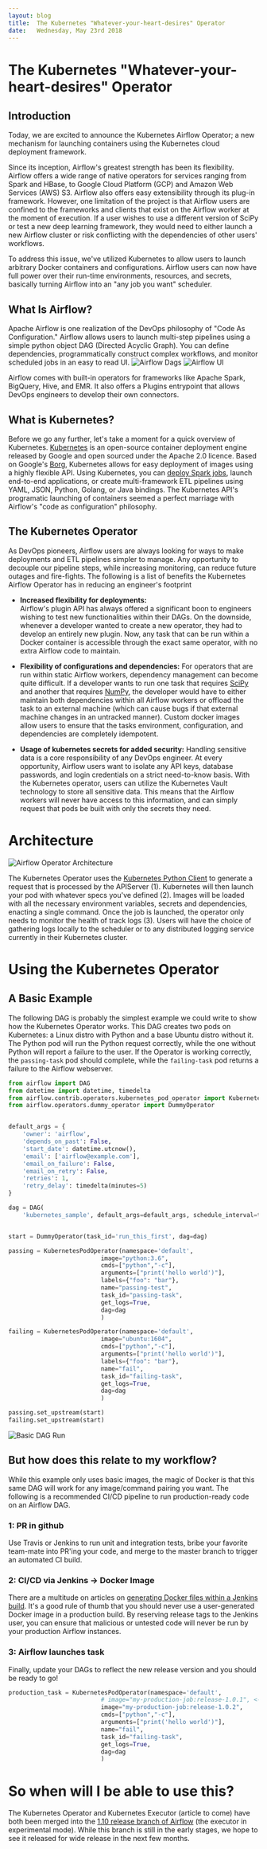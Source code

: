 ```yaml
---
layout: blog
title:  The Kubernetes "Whatever-your-heart-desires" Operator
date:   Wednesday, May 23rd 2018
---
```


# The Kubernetes "Whatever-your-heart-desires" Operator

## Introduction

Today, we are excited to announce the Kubernetes Airflow Operator; a new mechanism for launching containers using the Kubernetes cloud deployment framework. 

Since its inception, Airflow's greatest strength has been its flexibility. Airflow offers a wide range of native operators for services ranging from Spark and HBase, to Google Cloud Platform (GCP) and Amazon Web Services (AWS) S3. Airflow also offers easy extensibility through its plug-in framework. However, one limitation of the project is that Airflow users are confined to the frameworks and clients that exist on the Airflow worker at the moment of execution. If a user wishes to use a different version of SciPy or test a new deep learning framework, they would need to either launch a new Airflow cluster or risk conflicting with the dependencies of other users' workflows. 

To address this issue, we've utilized Kubernetes to allow users to launch arbitrary Docker containers and configurations. Airflow users can now have full power over their run-time environments, resources, and secrets, basically turning Airflow into an "any job you want" scheduler.

## What Is Airflow?

Apache Airflow is one realization of the DevOps philosophy of "Code As Configuration." Airflow allows users to launch multi-step pipelines using a simple python object DAG (Directed Acyclic Graph). You can define dependencies, programmatically construct complex workflows, and monitor scheduled jobs in an easy to read UI.
 ![Airflow Dags](/images/blog/2018-05-01-developing-on-kubernetes/2018-05-23-airflow_dags.png)
 ![Airflow UI](/images/blog/2018-05-01-developing-on-kubernetes/2018-05-23-airflow.png)

 Airflow comes with built-in operators for frameworks like Apache Spark, BigQuery, Hive, and EMR. It also offers a Plugins entrypoint that allows DevOps engineers to develop their own connectors.
 
## What is Kubernetes?

Before we go any further, let's take a moment for a quick overview of Kubernetes. [Kubernetes](https://kubernetes.io/) is an open-source container deployment engine released by Google and open sourced under the Apache 2.0 licence. Based on Google's [Borg](http://blog.kubernetes.io/2015/04/borg-predecessor-to-kubernetes.html), Kubernetes allows for easy deployment of images using a highly flexible API. Using Kubernetes, you can [deploy Spark jobs](https://github.com/apache-spark-on-k8s/spark), launch end-to-end applications, or create multi-framework ETL pipelines using YAML, JSON, Python, Golang, or Java bindings. The Kubernetes API's programatic launching of containers seemed a perfect marriage with Airflow's "code as configuration" philosophy.


## The Kubernetes Operator

As DevOps pioneers, Airflow users are always looking for ways to make deployments and ETL pipelines simpler to manage. Any opportunity to decouple our pipeline steps, while increasing monitoring, can reduce future outages and fire-fights. The following is a list of benefits the Kubernetes Airflow Operator has in reducing an engineer's footprint
* **Increased flexibility for deployments:**  
Airflow's plugin API has always offered a significant boon to engineers wishing to test new functionalities within their DAGs. On the downside, whenever a developer wanted to create a new operator, they had to develop an entirely new plugin. Now, any task that can be run within a Docker container is accessible through the exact same operator, with no extra Airflow code to maintain.

* **Flexibility of configurations and dependencies:** 
For operators that are run within static Airflow workers, dependency management can become quite difficult. If a developer wants to run one task that requires [SciPy](https://www.scipy.org) and another that requires [NumPy](http://www.numpy.org), the developer would have to either maintain both dependencies within all Airflow workers or offload the task to an external machine (which can cause bugs if that external machine changes in an untracked manner). Custom docker images allow users to ensure that the tasks environment, configuration, and dependencies are completely idempotent.  
* **Usage of kubernetes secrets for added security:** 
Handling sensitive data is a core responsibility of any DevOps engineer. At every opportunity, Airflow users want to isolate any API keys, database passwords, and login credentials on a strict need-to-know basis. With the Kubernetes operator, users can utilize the Kubernetes Vault technology to store all sensitive data. This means that the Airflow workers will never have access to this information, and can simply request that pods be built with only the secrets they need.


# Architecture

![Airflow Operator Architecture](/images/blog/2018-05-01-developing-on-kubernetes/2018-05-23-airflow-architecture.png)

The Kubernetes Operator uses the [Kubernetes Python Client](https://github.com/kubernetes-client/python) to generate a request that is processed by the APIServer (1). Kubernetes will then launch your pod with whatever specs you've defined (2). Images will be loaded with all the necessary environment variables, secrets and dependencies, enacting a single command. Once the job is launched, the operator only needs to monitor the health of track logs (3). Users will have the choice of gathering logs locally to the scheduler or to any distributed logging service currently in their Kubernetes cluster.

# Using the Kubernetes Operator

## A Basic Example

The following DAG is probably the simplest example we could write to show how the Kubernetes Operator works. This DAG creates two pods on Kubernetes: a Linux distro with Python and a base Ubuntu distro without it. The Python pod will run the Python request correctly, while the one without Python will report a failure to the user. If the Operator is working correctly, the `passing-task` pod should complete, while the `failing-task` pod returns a failure to the Airflow webserver.



```python
from airflow import DAG
from datetime import datetime, timedelta
from airflow.contrib.operators.kubernetes_pod_operator import KubernetesPodOperator
from airflow.operators.dummy_operator import DummyOperator


default_args = {
    'owner': 'airflow',
    'depends_on_past': False,
    'start_date': datetime.utcnow(),
    'email': ['airflow@example.com'],
    'email_on_failure': False,
    'email_on_retry': False,
    'retries': 1,
    'retry_delay': timedelta(minutes=5)
}

dag = DAG(
    'kubernetes_sample', default_args=default_args, schedule_interval=timedelta(minutes=10))


start = DummyOperator(task_id='run_this_first', dag=dag)

passing = KubernetesPodOperator(namespace='default',
                          image="python:3.6",
                          cmds=["python","-c"],
                          arguments=["print('hello world')"],
                          labels={"foo": "bar"},
                          name="passing-test",
                          task_id="passing-task",
                          get_logs=True,
                          dag=dag
                          )

failing = KubernetesPodOperator(namespace='default',
                          image="ubuntu:1604",
                          cmds=["python","-c"],
                          arguments=["print('hello world')"],
                          labels={"foo": "bar"},
                          name="fail",
                          task_id="failing-task",
                          get_logs=True,
                          dag=dag
                          )

passing.set_upstream(start)
failing.set_upstream(start)
```

![Basic DAG Run](/images/blog/2018-05-01-developing-on-kubernetes/2018-05-23-basic-dag-run.png)

## But how does this relate to my workflow?

While this example only uses basic images, the magic of Docker is that this same DAG will work for any image/command pairing you want. The following is a recommended CI/CD pipeline to run production-ready code on an Airflow DAG.

### 1: PR in github
Use Travis or Jenkins to run unit and integration tests, bribe your favorite team-mate into PR'ing your code, and merge to the master branch to trigger an automated CI build.

### 2: CI/CD via Jenkins -> Docker Image

There are a multitude on articles on [generating Docker files within a Jenkins build](https://getintodevops.com/blog/building-your-first-docker-image-with-jenkins-2-guide-for-developers). It's a good rule of thumb that you should never use a user-generated Docker image in a production build. By reserving release tags to the Jenkins user, you can ensure that malicious or untested code will never be run by your production Airflow instances.

### 3: Airflow launches task 

Finally, update your DAGs to reflect the new release version and you should be ready to go!

```python
production_task = KubernetesPodOperator(namespace='default',
                          # image="my-production-job:release-1.0.1", <-- old release
                          image="my-production-job:release-1.0.2",
                          cmds=["python","-c"],
                          arguments=["print('hello world')"],
                          name="fail",
                          task_id="failing-task",
                          get_logs=True,
                          dag=dag
                          )
```
                          
                          
# So when will I be able to use this?

The Kubernetes Operator and Kubernetes Executor (article to come) have both been merged into the [1.10 release branch of Airflow](https://github.com/apache/incubator-airflow/tree/v1-10-test) (the executor in experimental mode). While this branch is still in the early stages, we hope to see it released for wide release in the next few months.
